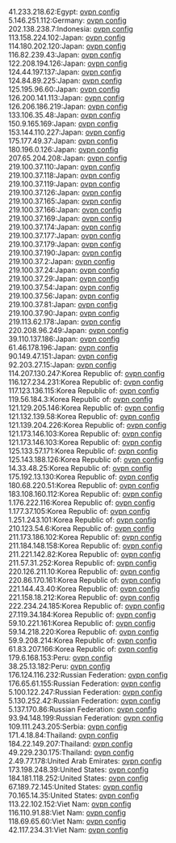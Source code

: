 41.233.218.62:Egypt: [ovpn config](vpn/41_233_218_62.ovpn)  
5.146.251.112:Germany: [ovpn config](vpn/5_146_251_112.ovpn)  
202.138.238.7:Indonesia: [ovpn config](vpn/202_138_238_7.ovpn)  
113.158.224.102:Japan: [ovpn config](vpn/113_158_224_102.ovpn)  
114.180.202.120:Japan: [ovpn config](vpn/114_180_202_120.ovpn)  
116.82.239.43:Japan: [ovpn config](vpn/116_82_239_43.ovpn)  
122.208.194.126:Japan: [ovpn config](vpn/122_208_194_126.ovpn)  
124.44.197.137:Japan: [ovpn config](vpn/124_44_197_137.ovpn)  
124.84.89.225:Japan: [ovpn config](vpn/124_84_89_225.ovpn)  
125.195.96.60:Japan: [ovpn config](vpn/125_195_96_60.ovpn)  
126.200.141.113:Japan: [ovpn config](vpn/126_200_141_113.ovpn)  
126.206.186.219:Japan: [ovpn config](vpn/126_206_186_219.ovpn)  
133.106.35.48:Japan: [ovpn config](vpn/133_106_35_48.ovpn)  
150.9.165.169:Japan: [ovpn config](vpn/150_9_165_169.ovpn)  
153.144.110.227:Japan: [ovpn config](vpn/153_144_110_227.ovpn)  
175.177.49.37:Japan: [ovpn config](vpn/175_177_49_37.ovpn)  
180.196.0.126:Japan: [ovpn config](vpn/180_196_0_126.ovpn)  
207.65.204.208:Japan: [ovpn config](vpn/207_65_204_208.ovpn)  
219.100.37.110:Japan: [ovpn config](vpn/219_100_37_110.ovpn)  
219.100.37.118:Japan: [ovpn config](vpn/219_100_37_118.ovpn)  
219.100.37.119:Japan: [ovpn config](vpn/219_100_37_119.ovpn)  
219.100.37.126:Japan: [ovpn config](vpn/219_100_37_126.ovpn)  
219.100.37.165:Japan: [ovpn config](vpn/219_100_37_165.ovpn)  
219.100.37.166:Japan: [ovpn config](vpn/219_100_37_166.ovpn)  
219.100.37.169:Japan: [ovpn config](vpn/219_100_37_169.ovpn)  
219.100.37.174:Japan: [ovpn config](vpn/219_100_37_174.ovpn)  
219.100.37.177:Japan: [ovpn config](vpn/219_100_37_177.ovpn)  
219.100.37.179:Japan: [ovpn config](vpn/219_100_37_179.ovpn)  
219.100.37.190:Japan: [ovpn config](vpn/219_100_37_190.ovpn)  
219.100.37.2:Japan: [ovpn config](vpn/219_100_37_2.ovpn)  
219.100.37.24:Japan: [ovpn config](vpn/219_100_37_24.ovpn)  
219.100.37.29:Japan: [ovpn config](vpn/219_100_37_29.ovpn)  
219.100.37.54:Japan: [ovpn config](vpn/219_100_37_54.ovpn)  
219.100.37.56:Japan: [ovpn config](vpn/219_100_37_56.ovpn)  
219.100.37.81:Japan: [ovpn config](vpn/219_100_37_81.ovpn)  
219.100.37.90:Japan: [ovpn config](vpn/219_100_37_90.ovpn)  
219.113.62.178:Japan: [ovpn config](vpn/219_113_62_178.ovpn)  
220.208.96.249:Japan: [ovpn config](vpn/220_208_96_249.ovpn)  
39.110.137.186:Japan: [ovpn config](vpn/39_110_137_186.ovpn)  
61.46.178.196:Japan: [ovpn config](vpn/61_46_178_196.ovpn)  
90.149.47.151:Japan: [ovpn config](vpn/90_149_47_151.ovpn)  
92.203.27.15:Japan: [ovpn config](vpn/92_203_27_15.ovpn)  
114.207.130.247:Korea Republic of: [ovpn config](vpn/114_207_130_247.ovpn)  
116.127.234.231:Korea Republic of: [ovpn config](vpn/116_127_234_231.ovpn)  
117.123.136.115:Korea Republic of: [ovpn config](vpn/117_123_136_115.ovpn)  
119.56.184.3:Korea Republic of: [ovpn config](vpn/119_56_184_3.ovpn)  
121.129.205.146:Korea Republic of: [ovpn config](vpn/121_129_205_146.ovpn)  
121.132.139.58:Korea Republic of: [ovpn config](vpn/121_132_139_58.ovpn)  
121.139.204.226:Korea Republic of: [ovpn config](vpn/121_139_204_226.ovpn)  
121.173.146.103:Korea Republic of: [ovpn config](vpn/121_173_146_103.ovpn)  
121.173.146.103:Korea Republic of: [ovpn config](vpn/121_173_146_103.ovpn)  
125.133.57.171:Korea Republic of: [ovpn config](vpn/125_133_57_171.ovpn)  
125.143.188.126:Korea Republic of: [ovpn config](vpn/125_143_188_126.ovpn)  
14.33.48.25:Korea Republic of: [ovpn config](vpn/14_33_48_25.ovpn)  
175.192.13.130:Korea Republic of: [ovpn config](vpn/175_192_13_130.ovpn)  
180.68.220.51:Korea Republic of: [ovpn config](vpn/180_68_220_51.ovpn)  
183.108.160.112:Korea Republic of: [ovpn config](vpn/183_108_160_112.ovpn)  
1.176.222.116:Korea Republic of: [ovpn config](vpn/1_176_222_116.ovpn)  
1.177.37.105:Korea Republic of: [ovpn config](vpn/1_177_37_105.ovpn)  
1.251.243.101:Korea Republic of: [ovpn config](vpn/1_251_243_101.ovpn)  
210.123.54.6:Korea Republic of: [ovpn config](vpn/210_123_54_6.ovpn)  
211.173.186.102:Korea Republic of: [ovpn config](vpn/211_173_186_102.ovpn)  
211.184.148.158:Korea Republic of: [ovpn config](vpn/211_184_148_158.ovpn)  
211.221.142.82:Korea Republic of: [ovpn config](vpn/211_221_142_82.ovpn)  
211.57.31.252:Korea Republic of: [ovpn config](vpn/211_57_31_252.ovpn)  
220.126.211.10:Korea Republic of: [ovpn config](vpn/220_126_211_10.ovpn)  
220.86.170.161:Korea Republic of: [ovpn config](vpn/220_86_170_161.ovpn)  
221.144.43.40:Korea Republic of: [ovpn config](vpn/221_144_43_40.ovpn)  
221.158.18.212:Korea Republic of: [ovpn config](vpn/221_158_18_212.ovpn)  
222.234.24.185:Korea Republic of: [ovpn config](vpn/222_234_24_185.ovpn)  
27.119.34.184:Korea Republic of: [ovpn config](vpn/27_119_34_184.ovpn)  
59.10.221.161:Korea Republic of: [ovpn config](vpn/59_10_221_161.ovpn)  
59.14.218.220:Korea Republic of: [ovpn config](vpn/59_14_218_220.ovpn)  
59.9.208.214:Korea Republic of: [ovpn config](vpn/59_9_208_214.ovpn)  
61.83.207.166:Korea Republic of: [ovpn config](vpn/61_83_207_166.ovpn)  
179.6.168.153:Peru: [ovpn config](vpn/179_6_168_153.ovpn)  
38.25.13.182:Peru: [ovpn config](vpn/38_25_13_182.ovpn)  
176.124.116.232:Russian Federation: [ovpn config](vpn/176_124_116_232.ovpn)  
176.65.61.155:Russian Federation: [ovpn config](vpn/176_65_61_155.ovpn)  
5.100.122.247:Russian Federation: [ovpn config](vpn/5_100_122_247.ovpn)  
5.130.252.42:Russian Federation: [ovpn config](vpn/5_130_252_42.ovpn)  
5.137.170.86:Russian Federation: [ovpn config](vpn/5_137_170_86.ovpn)  
93.94.148.199:Russian Federation: [ovpn config](vpn/93_94_148_199.ovpn)  
109.111.243.205:Serbia: [ovpn config](vpn/109_111_243_205.ovpn)  
171.4.18.84:Thailand: [ovpn config](vpn/171_4_18_84.ovpn)  
184.22.149.207:Thailand: [ovpn config](vpn/184_22_149_207.ovpn)  
49.229.230.175:Thailand: [ovpn config](vpn/49_229_230_175.ovpn)  
2.49.77.178:United Arab Emirates: [ovpn config](vpn/2_49_77_178.ovpn)  
173.198.248.39:United States: [ovpn config](vpn/173_198_248_39.ovpn)  
184.181.118.252:United States: [ovpn config](vpn/184_181_118_252.ovpn)  
67.189.72.145:United States: [ovpn config](vpn/67_189_72_145.ovpn)  
70.165.14.35:United States: [ovpn config](vpn/70_165_14_35.ovpn)  
113.22.102.152:Viet Nam: [ovpn config](vpn/113_22_102_152.ovpn)  
116.110.91.88:Viet Nam: [ovpn config](vpn/116_110_91_88.ovpn)  
118.69.65.60:Viet Nam: [ovpn config](vpn/118_69_65_60.ovpn)  
42.117.234.31:Viet Nam: [ovpn config](vpn/42_117_234_31.ovpn)  
